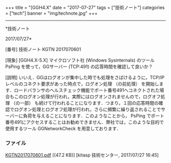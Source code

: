 ﻿+++
title = "[GGH4.X"
date = "2017-07-27"
tags = ["技術ノート"]
categories = ["tech"]
banner = "img/technote.jpg"
+++

-----------------------------------------------------------------------------------------------------------------------------

*技術ノート

2017/07/27*


[番号]
技術ノート KGTN 2017070601

[現象]
[GGH4.X-5.X] マイクロソフト社 (Windows Sysinternals) のツール PsPing
を使って，GGサーバー (TCP:491) の応答時間を確認して良いか？

[説明]
いいえ．GGはログオンが集中した時でも処理をさばけるように，TCP/IPレベルのコネクト要求があった時点で，ログオン処理
（の前処理）
を開始します．ロードバランサのヘルスチェック機能でポート番号491へコネクトされた場合もこのログオン処理が行われ，実際にはログオンされませんので，ログオフ処理
（の一部）
も続けて行われることになります．つまり，１回の応答時間の確認でログオン処理とログオフ処理が行われ，さらに頻繁に繰り返されることでサーバーに負荷を与えることになります．このようなことから，
PsPing
でポート番号491にアクセスすることはお勧めできません．弊社では，このような目的で使用するツール
GGNetworkCheck を用意しております．


### ファイル

 
 


[KGTN2017070601.pdf](http://techreport.kitasp.net/attachments/download/3740/KGTN2017070601.pdf)
 [(47.2 KB)] [kitasp 技術センター, 2017/07/27
16:45]


 


 

